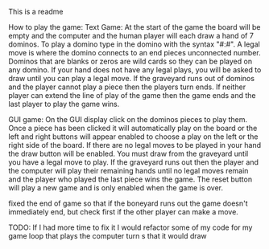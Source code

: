This is a readme

How to play the game: 
Text Game: 
At the start of the game the board will be empty and the computer and the human
 player will each draw a hand of 7 dominos. 
To play a domino type in the domino with the syntax "#:#". 
A legal move is where the domino connects to an end pieces unconnected number. 
Dominos that are blanks or zeros are wild cards so they can be played on any domino.
If your hand does not have any legal plays, you will be asked to draw 
until you can play a legal move. If the graveyard runs out of dominos and the player 
cannot play a piece then the players turn ends. 
If neither player can extend the line of play of the game then the game ends 
and the last player to play the game wins. 

GUI game: 
On the GUI display click on the dominos pieces to play them. Once
a piece has been clicked it will automatically play on the board or 
the left and right buttons will appear enabled to choose a play on the 
left or the right side of the board. If there are no legal moves to 
be played in your hand the draw button will be enabled. You must draw 
from the graveyard until you have a legal move to play. If the graveyard
 runs out then the player and the computer will play their remaining hands 
 until no legal moves remain and the player who played the last piece wins the 
 game. The reset button will play a new game and is only enabled when the game 
 is over. 

fixed the end of game so that if the boneyard runs out
the game doesn't immediately end, but check first if the other player can make a move.

TODO: If I had more time to fix it I would refactor some of my code 
for my game loop that plays the computer turn s that it would draw